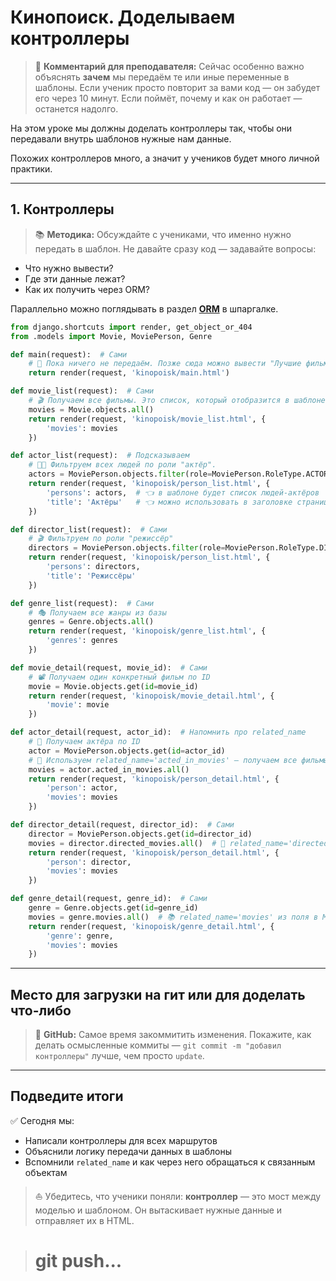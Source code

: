 # Кинопоиск. Доделываем контроллеры

> 🧠 **Комментарий для преподавателя:** Сейчас особенно важно объяснять **зачем** мы передаём те или иные переменные в шаблоны. Если ученик просто повторит за вами код — он забудет его через 10 минут. Если поймёт, почему и как он работает — останется надолго.

На этом уроке мы должны доделать контроллеры так, чтобы они передавали внутрь шаблонов нужные нам данные.

Похожих контроллеров много, а значит у учеников будет много личной практики.

---

## 1. Контроллеры

> 📚 **Методика:** Обсуждайте с учениками, что именно нужно передать в шаблон. Не давайте сразу код — задавайте вопросы:
- Что нужно вывести?
- Где эти данные лежат?
- Как их получить через ORM?

Параллельно можно поглядывать в раздел **[ORM](https://github.com/xlartas/it-compot-backend-methods/blob/main/django-base.md#orm)** в шпаргалке.

```python
from django.shortcuts import render, get_object_or_404
from .models import Movie, MoviePerson, Genre

def main(request):  # Сами
    # 💬 Пока ничего не передаём. Позже сюда можно вывести "Лучшие фильмы" или "Последние добавленные".
    return render(request, 'kinopoisk/main.html')

def movie_list(request):  # Сами
    # 🎬 Получаем все фильмы. Это список, который отобразится в шаблоне "все фильмы".
    movies = Movie.objects.all()
    return render(request, 'kinopoisk/movie_list.html', {
        'movies': movies
    })

def actor_list(request):  # Подсказываем
    # 👨‍🎤 Фильтруем всех людей по роли "актёр".
    actors = MoviePerson.objects.filter(role=MoviePerson.RoleType.ACTOR)
    return render(request, 'kinopoisk/person_list.html', {
        'persons': actors,  # 👈 в шаблоне будет список людей-актёров
        'title': 'Актёры'   # 👈 можно использовать в заголовке страницы
    })

def director_list(request):  # Сами
    # 🎬 Фильтруем по роли "режиссёр"
    directors = MoviePerson.objects.filter(role=MoviePerson.RoleType.DIRECTOR)
    return render(request, 'kinopoisk/person_list.html', {
        'persons': directors,
        'title': 'Режиссёры'
    })

def genre_list(request):  # Сами
    # 🎭 Получаем все жанры из базы
    genres = Genre.objects.all()
    return render(request, 'kinopoisk/genre_list.html', {
        'genres': genres
    })

def movie_detail(request, movie_id):  # Сами
    # 📽 Получаем один конкретный фильм по ID
    movie = Movie.objects.get(id=movie_id)
    return render(request, 'kinopoisk/movie_detail.html', {
        'movie': movie
    })

def actor_detail(request, actor_id):  # Напомнить про related_name
    # 👤 Получаем актёра по ID
    actor = MoviePerson.objects.get(id=actor_id)
    # 🎥 Используем related_name='acted_in_movies' — получаем все фильмы с этим актёром
    movies = actor.acted_in_movies.all()
    return render(request, 'kinopoisk/person_detail.html', {
        'person': actor,
        'movies': movies
    })

def director_detail(request, director_id):  # Сами
    director = MoviePerson.objects.get(id=director_id)
    movies = director.directed_movies.all()  # 🎯 related_name='directed_movies'
    return render(request, 'kinopoisk/person_detail.html', {
        'person': director,
        'movies': movies
    })

def genre_detail(request, genre_id):  # Сами
    genre = Genre.objects.get(id=genre_id)
    movies = genre.movies.all()  # 📚 related_name='movies' из поля в Movie: genres = ManyToManyField(..., related_name='movies')
    return render(request, 'kinopoisk/genre_detail.html', {
        'genre': genre,
        'movies': movies
    })
```

---

## Место для загрузки на гит или для доделать что-либо

> 💾 **GitHub:** Самое время закоммитить изменения. Покажите, как делать осмысленные коммиты — `git commit -m "добавил контроллеры"` лучше, чем просто `update`.

---

## Подведите итоги

✅ Сегодня мы:
- Написали контроллеры для всех маршрутов
- Объяснили логику передачи данных в шаблоны
- Вспомнили `related_name` и как через него обращаться к связанным объектам

> ⛵ Убедитесь, что ученики поняли: **контроллер** — это мост между моделью и шаблоном. Он вытаскивает нужные данные и отправляет их в HTML.

># git push...

